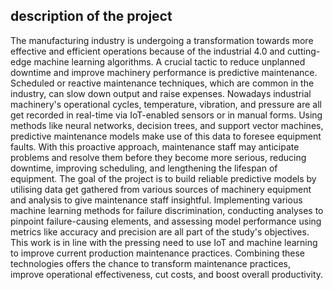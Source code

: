 ## description of the project 

The manufacturing industry is undergoing a transformation towards more effective and efficient operations because of the industrial 4.0 and cutting-edge machine learning algorithms.
A crucial tactic to reduce unplanned downtime and improve machinery performance is predictive maintenance. Scheduled or reactive maintenance techniques, which are common in the industry, 
can slow down output and raise expenses. Nowadays industrial machinery's operational cycles, temperature, vibration, and pressure are all get recorded in real-time via IoT-enabled sensors 
or in manual forms. Using methods like neural networks, decision trees, and support vector machines, predictive maintenance models make use of this data to foresee equipment faults. 
With this proactive approach, maintenance staff may anticipate problems and resolve them before they become more serious, reducing downtime, improving scheduling, and lengthening the 
lifespan of equipment. The goal of the project is to build reliable predictive models by utilising data get gathered from various sources of machinery equipment and  analysis to give 
maintenance staff insightful. Implementing various machine learning methods for failure discrimination, conducting analyses to pinpoint failure-causing elements, and assessing model 
performance using metrics like accuracy and precision are all part of the study's objectives. This work is in line with the pressing need to use IoT and 
machine learning to improve current production maintenance practices. Combining these technologies offers the chance to transform maintenance practices, 
improve operational effectiveness, cut costs, and boost overall productivity. 
